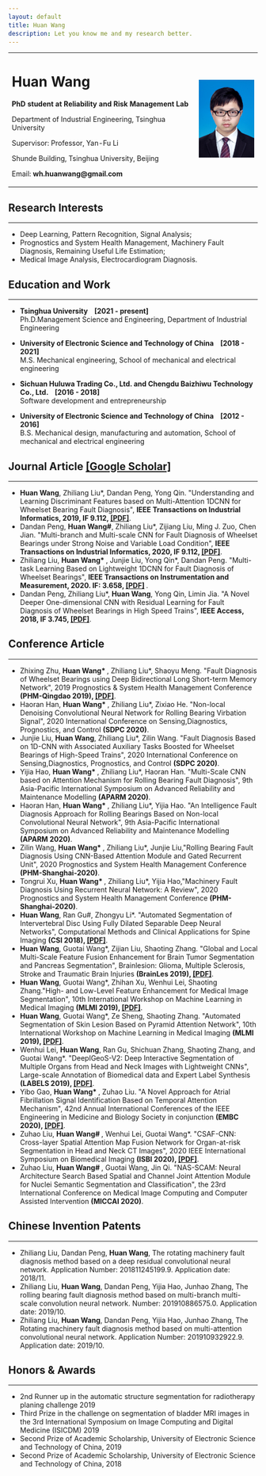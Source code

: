 ```yaml
---
layout: default
title: Huan Wang
description: Let you know me and my research better.
---
```


<table border="0">
  <tr>
    <td width="75%">
      <h1>Huan Wang</h1>
      <p><b>PhD student at Reliability and Risk Management Lab</b></p>
      <p>Department of Industrial Engineering, Tsinghua University</p>
      <p>Supervisor: Professor, Yan-Fu Li</p>
      <p>Shunde Building, Tsinghua University, Beijing</p>
      <p>Email: <b>wh.huanwang@gmail.com</b></p>
    </td>
    <td width="25%">
      <img src="image/WangHuan.jpg" width="100%">
    </td>
  </tr>
</table>

## Research Interests
* * *
* Deep Learning, Pattern Recognition, Signal Analysis;
* Prognostics and System Health Management, Machinery Fault Diagnosis, Remaining Useful Life Estimation;
* Medical Image Analysis, Electrocardiogram Diagnosis.

## Education and Work
* * *
* <b>Tsinghua University &nbsp;&nbsp;&nbsp;[2021 - present]</b>   
Ph.D.Management Science and Engineering, Department of Industrial Engineering

* <b>University of Electronic Science and Technology of China &nbsp;&nbsp;&nbsp;[2018 - 2021]</b>   
M.S. Mechanical engineering, School of mechanical and electrical engineering

* <b>Sichuan Huluwa Trading Co., Ltd. and Chengdu Baizhiwu Technology Co., Ltd. &nbsp;&nbsp;&nbsp;[2016 - 2018]</b>   
Software development and entrepreneurship

* <b>University of Electronic Science and Technology of China &nbsp;&nbsp;&nbsp;[2012 - 2016]</b>   
B.S. Mechanical design, manufacturing and automation, School of mechanical and electrical engineering


## Journal Article [[Google Scholar]](https://scholar.google.com.hk/citations?user=Um0g-XMAAAAJ&hl=zh-CN&authuser=1)
* * *
* <b>Huan Wang</b>, Zhiliang Liu*, Dandan Peng, Yong Qin. "Understanding and Learning Discriminant Features based on Multi-Attention 1DCNN for Wheelset Bearing Fault Diagnosis", <b>IEEE Transactions on Industrial Informatics, 2019, IF 9.112, [[PDF]](https://ieeexplore.ieee.org/stamp/stamp.jsp?tp=&arnumber=8911240)</b>.
* Dandan Peng, <b>Huan Wang#</b>, Zhiliang Liu*, Zijiang Liu, Ming J. Zuo, Chen Jian. "Multi-branch and Multi-scale CNN for Fault Diagnosis of Wheelset Bearings under Strong Noise and Variable Load Condition", <b>IEEE Transactions on Industrial Informatics, 2020, IF 9.112, [[PDF]](https://ieeexplore.ieee.org/stamp/stamp.jsp?tp=&arnumber=8962243)</b>.
* Zhiliang Liu, <b>Huan Wang* </b>, Junjie Liu, Yong Qin*, Dandan Peng. "Multi-task Learning Based on Lightweight 1DCNN for Fault Diagnosis of Wheelset Bearings", <b> IEEE Transactions on Instrumentation and Measurement, 2020. IF: 3.658, [[PDF]](https://ieeexplore.ieee.org/document/9178459) </b>.
* Dandan Peng, Zhiliang Liu*, <b>Huan Wang</b>, Yong Qin, Limin Jia. "A Novel Deeper One-dimensional CNN with Residual Learning for Fault Diagnosis of Wheelset Bearings in High Speed Trains", <b>IEEE Access, 2018, IF 3.745, [[PDF]](https://ieeexplore.ieee.org/stamp/stamp.jsp?tp=&arnumber=8584445)</b>.

## Conference Article
* * *
* Zhixing Zhu, <b>Huan Wang* </b>, Zhiliang Liu*, Shaoyu Meng. "Fault Diagnosis of Wheelset Bearings using Deep Bidirectional Long Short-term Memory Network", 2019 Prognostics & System Health Management Conference <b>(PHM-Qingdao 2019), [[PDF]](https://ieeexplore.ieee.org/stamp/stamp.jsp?tp=&arnumber=8942870)</b>.
* Haoran Han, <b>Huan Wang* </b>, Zhiliang Liu*, Zixiao He. "Non-local Denoising Convolutional Neural Network for Rolling Bearing Virbation Signal", 2020 International Conference on Sensing,Diagnostics, Prognostics, and Control <b>(SDPC 2020)</b>.
* Junjie Liu, <b>Huan Wang</b>, Zhiliang Liu*, Zilin Wang. "Fault Diagnosis Based on 1D-CNN with Associated Auxiliary Tasks Boosted for Wheelset Bearings of High-Speed Trains", 2020 International Conference on Sensing,Diagnostics, Prognostics, and Control <b>(SDPC 2020)</b>.
* Yijia Hao, <b>Huan Wang* </b>, Zhiliang Liu*, Haoran Han. "Multi-Scale CNN based on Attention Mechanism for Rolling Bearing Fault Diagnosis", 9th Asia-Pacific International Symposium on Advanced Reliability and Maintenance Modelling <b>(APARM 2020)</b>.
* Haoran Han, <b>Huan Wang* </b>, Zhiliang Liu*, Yijia Hao. "An Intelligence Fault Diagnosis Approach for Rolling Bearings Based on Non-local Convolutional Neural Network", 9th Asia-Pacific International Symposium on Advanced Reliability and Maintenance Modelling <b>(APARM 2020)</b>.
* Zilin Wang, <b>Huan Wang* </b>, Zhiliang Liu*, Junjie Liu,"Rolling Bearing Fault Diagnosis Using CNN-Based Attention Module and Gated Recurrent Unit", 2020 Prognostics and System Health Management Conference <b>(PHM-Shanghai-2020)</b>.
* Tongrui Xu, <b>Huan Wang* </b>, Zhiliang Liu*, Yijia Hao,"Machinery Fault Diagnosis Using Recurrent Neural Network: A Review", 2020 Prognostics and System Health Management Conference <b>(PHM-Shanghai-2020)</b>.
* <b>Huan Wang</b>, Ran Gu#, Zhongyu Li*. "Automated Segmentation of Intervertebral Disc Using Fully Dilated Separable Deep Neural Networks", Computational Methods and Clinical Applications for Spine Imaging <b>(CSI 2018), [[PDF]](https://link.springer.com/content/pdf/10.1007%2F978-3-030-13736-6_6.pdf)</b>.
* <b>Huan Wang</b>, Guotai Wang*, Zijian Liu, Shaoting Zhang. "Global and Local Multi-Scale Feature Fusion Enhancement for Brain Tumor Segmentation and Pancreas Segmentation", Brainlesion: Glioma, Multiple Sclerosis, Stroke and Traumatic Brain Injuries <b>(BrainLes 2019), [[PDF]](https://link.springer.com/chapter/10.1007%2F978-3-030-46640-4_8)</b>.
* <b>Huan Wang</b>, Guotai Wang*, Zhihan Xu, Wenhui Lei, Shaoting Zhang."High- and Low-Level Feature Enhancement for Medical Image Segmentation", 10th International Workshop on Machine Learning in Medical Imaging <b>(MLMI 2019), [[PDF]](https://link.springer.com/content/pdf/10.1007%2F978-3-030-32692-0_70.pdf)</b>.
* <b>Huan Wang</b>, Guotai Wang*, Ze Sheng, Shaoting Zhang. "Automated Segmentation of Skin Lesion Based on Pyramid Attention Network", 10th International Workshop on Machine Learning in Medical Imaging <b>(MLMI 2019), [[PDF]](https://link.springer.com/content/pdf/10.1007%2F978-3-030-32692-0_50.pdf)</b>.
* Wenhui Lei, <b>Huan Wang</b>, Ran Gu, Shichuan Zhang, Shaoting Zhang, and Guotai Wang*. "DeepIGeoS-V2: Deep Interactive Segmentation of Multiple Organs from Head and Neck Images with Lightweight CNNs", Large-scale Annotation of Biomedical data and Expert Label Synthesis <b>(LABELS 2019), [[PDF]](https://link.springer.com/content/pdf/10.1007%2F978-3-030-33642-4_7.pdf)</b>.
* Yibo Gao, <b>Huan Wang* </b>, Zuhao Liu. "A Novel Approach for Atrial Fibrillation Signal Identification Based on Temporal Attention Mechanism", 42nd Annual International Conferences of the IEEE Engineering in Medicine and Biology Society in conjunction <b>(EMBC 2020), [[PDF]](https://ieeexplore.ieee.org/document/9175823)</b>.
* Zuhao Liu, <b>Huan Wang# </b>, Wenhui Lei, Guotai Wang*. "CSAF-CNN: Cross-layer Spatial Attention Map Fusion Network for Organ-at-risk Segmentation in Head and Neck CT Images", 2020 IEEE International Symposium on Biomedical Imaging <b>(ISBI 2020), [[PDF]](https://ieeexplore.ieee.org/document/9098711)</b>. 
* Zuhao Liu, <b>Huan Wang# </b>, Guotai Wang, Jin Qi. "NAS-SCAM: Neural Architecture Search Based Spatial and Channel Joint Attention Module for Nuclei Semantic Segmentation and Classification", the 23rd International Conference on Medical Image Computing and Computer Assisted Intervention <b>(MICCAI 2020)</b>.

## Chinese Invention Patents
* * *
* Zhiliang Liu, Dandan Peng, <b>Huan Wang</b>, The rotating machinery fault diagnosis method based on a deep residual convolutional neural network. Application Number: 201811245199.9. Application date: 2018/11.
* Zhiliang Liu, <b>Huan Wang</b>, Dandan Peng, Yijia Hao, Junhao Zhang, The rolling bearing fault diagnosis method based on multi-branch multi-scale convolution neural network. Number: 201910886575.0. Application date: 2019/10.
* Zhiliang Liu, <b>Huan Wang</b>, Dandan Peng, Yijia Hao, Junhao Zhang, The Rotating machinery fault diagnosis method based on multi-attention convolutional neural network. Application Number: 201910932922.9. Application date: 2019/10.

## Honors & Awards
* * *
* 2nd Runner up in the automatic structure segmentation for radiotherapy planing challenge 2019
* Third Prize in the challenge on segmentation of bladder MRI images in the 3rd International Symposium on Image Computing and Digital Medicine (ISICDM) 2019
* Second Prize of Academic Scholarship, University of Electronic Science and Technology of China, 2019
* Second Prize of Academic Scholarship, University of Electronic Science and Technology of China, 2018

